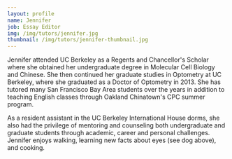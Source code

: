 ```yaml
---
layout: profile
name: Jennifer
job: Essay Editor
img: /img/tutors/jennifer.jpg
thumbnail: /img/tutors/jennifer-thumbnail.jpg
---
```


Jennifer attended UC Berkeley as a Regents and Chancellor's Scholar where she obtained her undergraduate degree in Molecular Cell Biology and Chinese. She then continued her graduate studies in Optometry at UC Berkeley, where she graduated as a Doctor of Optometry in 2013. She has tutored many San Francisco Bay Area students over the years in addition to teaching English classes through Oakland Chinatown's CPC summer program.

<!--more-->

As a resident assistant in the UC Berkeley International House dorms, she also had the privilege of mentoring and counseling both undergraduate and graduate students through academic, career and personal challenges. Jennifer enjoys walking, learning new facts about eyes (see dog above), and cooking.

